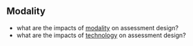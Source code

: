 ## Modality 
- what are the impacts of [modality](irvineLandscapeMergingModalities2020.md) on assessment design?
- what are the impacts of [technology](bowerTechnologyMediatedLearning2019.md) on assessment design?